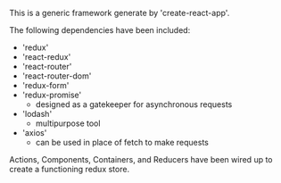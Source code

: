 This is a generic framework generate by 'create-react-app'.

The following dependencies have been included:
- 'redux'
- 'react-redux'
- 'react-router'
- 'react-router-dom'
- 'redux-form'
- 'redux-promise'
  - designed as a gatekeeper for asynchronous requests
- 'lodash'
  - multipurpose tool
- 'axios'
  - can be used in place of fetch to make requests

Actions, Components, Containers, and Reducers have been wired up to create a functioning
redux store.
